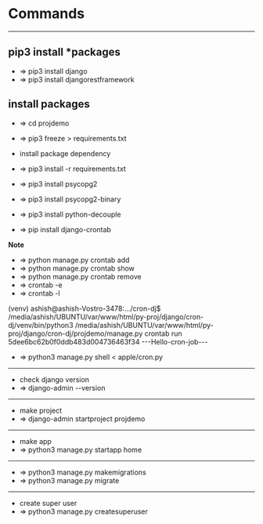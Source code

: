 # Commands
	

---
## pip3 install *packages
- => pip3 install django
- => pip3 install djangorestframework

## install packages
- => cd projdemo
- => pip3 freeze > requirements.txt
- install package dependency
- => pip3 install -r requirements.txt

- => pip3 install psycopg2
- => pip3 install psycopg2-binary
- => pip3 install python-decouple

- => pip install django-crontab


**Note**
- => python manage.py crontab add
- => python manage.py crontab show
- => python manage.py crontab remove
- => crontab -e
- => crontab -l


(venv) ashish@ashish-Vostro-3478:.../cron-dj$ /media/ashish/UBUNTU/var/www/html/py-proj/django/cron-dj/venv/bin/python3 /media/ashish/UBUNTU/var/www/html/py-proj/django/cron-dj/projdemo/manage.py crontab run 5dee6bc62b0f0ddb483d004736463f34
---Hello-cron-job---

- => python3 manage.py shell < apple/cron.py


---
- check django version
- => django-admin --version


---
- make project
- => django-admin startproject projdemo

---
- make app
- => python3 manage.py startapp home


---
- => python3 manage.py makemigrations
- => python3 manage.py migrate


---
- create super user
- => python3 manage.py createsuperuser